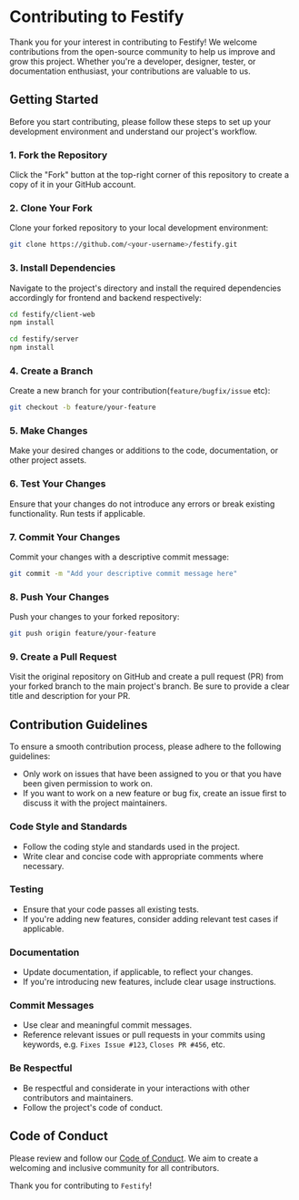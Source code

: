 # Contributing to Festify

Thank you for your interest in contributing to Festify! We welcome contributions from the open-source community to help us improve and grow this project. Whether you're a developer, designer, tester, or documentation enthusiast, your contributions are valuable to us.

## Getting Started

Before you start contributing, please follow these steps to set up your development environment and understand our project's workflow.

### 1. Fork the Repository

Click the "Fork" button at the top-right corner of this repository to create a copy of it in your GitHub account.

### 2. Clone Your Fork

Clone your forked repository to your local development environment:

```bash
git clone https://github.com/<your-username>/festify.git
```

### 3. Install Dependencies

Navigate to the project's directory and install the required dependencies accordingly for frontend and backend respectively:

```bash
cd festify/client-web
npm install
```

```bash
cd festify/server
npm install
```

### 4. Create a Branch

Create a new branch for your contribution(`feature/bugfix/issue` etc):

```bash
git checkout -b feature/your-feature
```

### 5. Make Changes

Make your desired changes or additions to the code, documentation, or other project assets.

### 6. Test Your Changes

Ensure that your changes do not introduce any errors or break existing functionality. Run tests if applicable.

### 7. Commit Your Changes

Commit your changes with a descriptive commit message:

```bash
git commit -m "Add your descriptive commit message here"
```

### 8. Push Your Changes

Push your changes to your forked repository:

```bash
git push origin feature/your-feature
```

### 9. Create a Pull Request

Visit the original repository on GitHub and create a pull request (PR) from your forked branch to the main project's branch. Be sure to provide a clear title and description for your PR.

## Contribution Guidelines

To ensure a smooth contribution process, please adhere to the following guidelines:

- Only work on issues that have been assigned to you or that you have been given permission to work on.
- If you want to work on a new feature or bug fix, create an issue first to discuss it with the project maintainers.

### Code Style and Standards

- Follow the coding style and standards used in the project.
- Write clear and concise code with appropriate comments where necessary.

### Testing

- Ensure that your code passes all existing tests.
- If you're adding new features, consider adding relevant test cases if applicable.

### Documentation

- Update documentation, if applicable, to reflect your changes.
- If you're introducing new features, include clear usage instructions.

### Commit Messages

- Use clear and meaningful commit messages.
- Reference relevant issues or pull requests in your commits using keywords, e.g. `Fixes Issue #123`, `Closes PR #456`, etc.

### Be Respectful

- Be respectful and considerate in your interactions with other contributors and maintainers.
- Follow the project's code of conduct.

## Code of Conduct

Please review and follow our [Code of Conduct](CODE_OF_CONDUCT.md). We aim to create a welcoming and inclusive community for all contributors.

Thank you for contributing to `Festify`!

